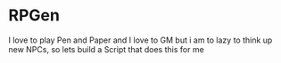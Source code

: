 # RPGen

I love to play Pen and Paper and I love to GM but i am to lazy to think up new NPCs, so lets build a Script that does this for me